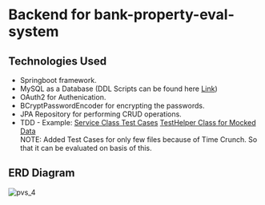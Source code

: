# Backend for bank-property-eval-system

## Technologies Used
* Springboot framework.
* MySQL as a Database (DDL Scripts can be found here [Link](src/main/resources/scripts/db/bank_property_eval_db.sql))
* OAuth2 for Authenication.
* BCryptPasswordEncoder for encrypting the passwords.
* JPA Repository for performing CRUD operations.
* TDD - Example: [Service Class Test Cases](https://github.com/ParundeepSingh/bank-property-eval-system/blob/master/src/test/java/com/project/bank/property/eval/system/service/impl/AuthServiceImplTest.java)   [TestHelper Class for Mocked Data]([src/main/resources/scripts/db/bank_property_eval_db.sql](https://github.com/ParundeepSingh/bank-property-eval-system/blob/master/src/test/java/com/project/bank/property/eval/system/util/TestHelper.java))
<br> NOTE: Added Test Cases for only few files because of Time Crunch. So that it can be evaluated on basis of this.

## ERD Diagram

![pvs_4](https://github.com/ParundeepSingh/bank-property-eval-system/assets/52928589/be762101-78b9-414f-ad68-d319cddc4048)
